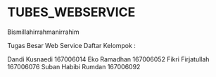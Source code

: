 # TUBES_WEBSERVICE
Bismillahirrahmanirrahim

Tugas Besar Web Service
Daftar Kelompok :


Dandi Kusnaedi      167006014
Eko Ramadhan        167006052 
Fikri Firjatullah   167006076 
Suban Habibi Rumdan 167006092

